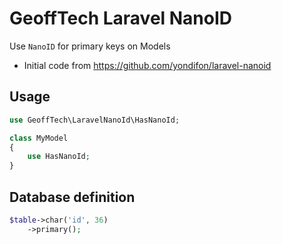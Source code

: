 # GeoffTech Laravel NanoID

Use `NanoID` for primary keys on Models

- Initial code from https://github.com/yondifon/laravel-nanoid

## Usage

```php
use GeoffTech\LaravelNanoId\HasNanoId;

class MyModel
{
    use HasNanoId;
}
```

## Database definition

```php
$table->char('id', 36)
    ->primary();
```

